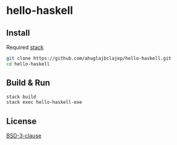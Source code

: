 # hello-haskell
## Install
Required [stack](https://github.com/commercialhaskell/stack)

```sh
git clone https://github.com/ahuglajbclajep/hello-haskell.git
cd hello-haskell
```

## Build & Run
```sh
stack build
stack exec hello-haskell-exe
```

## License
[BSD-3-clause](LICENSE)
